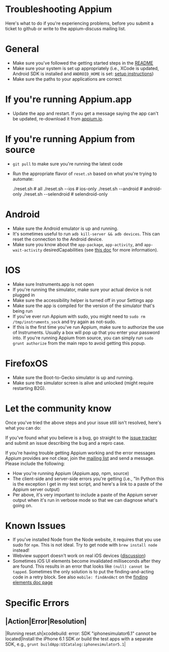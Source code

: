 Troubleshooting Appium
======================
Here's what to do if you're experiencing problems, before you submit a ticket
to github or write to the appium-discuss mailing list.

# General

* Make sure you've followed the getting started steps in the [README](https://github.com/appium/appium/blob/master/README.md)
* Make sure your system is set up appropriately (i.e., XCode is updated, Android SDK is installed and `ANDROID_HOME` is set: [setup instructions](https://github.com/appium/appium/blob/master/docs/running-on-osx.md))
* Make sure the paths to your applications are correct

# If you're running Appium.app

* Update the app and restart. If you get a message saying the app can't be updated,
  re-download it from [appium.io](http://appium.io).

# If you're running Appium from source

* `git pull` to make sure you're running the latest code
* Run the appropriate flavor of `reset.sh` based on what you're trying to automate:
    
    ./reset.sh               # all
    ./reset.sh --ios         # ios-only
    ./reset.sh --android     # android-only
    ./reset.sh --selendroid  # selendroid-only

# Android

* Make sure the Android emulator is up and running.
* It's sometimes useful to run `adb kill-server && adb devices`. This can reset the connection to the Android device.
* Make sure you know about the `app-package`, `app-activity`, and `app-wait-activity` desiredCapabilities (see [this doc](https://github.com/appium/appium/blob/master/docs/running-tests.md#run-android) for more information).

# IOS

* Make sure Instruments.app is not open
* If you're running the simulator, make sure your actual device is not plugged in
* Make sure the accessibility helper is turned off in your Settings app 
* Make sure the app is compiled for the version of the simulator that's being run
* If you've ever run Appium with sudo, you might need to `sudo rm /tmp/instruments_sock` and try again as not-sudo.
* If this is the first time you've run Appium, make sure to authorize the use of Instruments. Usually a box will pop up that you enter your password into. If you're running Appium from source, you can simply run `sudo grunt authorize` from the main repo to avoid getting this popup.

# FirefoxOS

* Make sure the Boot-to-Gecko simulator is up and running.
* Make sure the simulator screen is alive and unlocked (might require restarting B2G).

# Let the community know

Once you've tried the above steps and your issue still isn't resolved, here's what you can do:

If you've found what you believe is a bug, go straight to the [issue tracker](https://github.com/appium/appium/issues) and submit an issue describing the bug and a repro case.

If you're having trouble getting Appium working and the error messages Appium provides are not clear, join the [mailing list](https://groups.google.com/d/forum/appium-discuss) and send a message. Please include the following:

* How you're running Appium (Appium.app, npm, source)
* The client-side and server-side errors you're getting (i.e., "In Python this is the exception I get in my test script, and here's a link to a paste of the Appium server output)
* Per above, it's very important to include a paste of the Appium server output when it's run in verbose mode so that we can diagnose what's going on.

# Known Issues

* If you've installed Node from the Node website, it requires that you use sudo
  for `npm`. This is not ideal. Try to get node with `brew install node` instead!
* Webview support doesn't work on real iOS devices ([discussion](https://groups.google.com/d/msg/appium-discuss/u1ropm4OEbY/uJ3y422a5_kJ))
* Sometimes iOS UI elements become invalidated milliseconds after they are
  found. This results in an error that looks like `(null) cannot be tapped`.
  Sometimes the only solution is to put the finding-and-acting code in a retry
  block. See also `mobile: findAndAct` on the [finding elements doc page](https://github.com/appium/appium/blob/master/docs/finding-elements.md)

# Specific Errors

|Action|Error|Resolution|
------------------
|Running reset.sh|xcodebuild: error: SDK "iphonesimulator6.1" cannot be located|Install the iPhone 6.1 SDK _or_ build the test apps with a separate SDK, e.g., `grunt buildApp:UICatalog:iphonesimulator5.1`|
